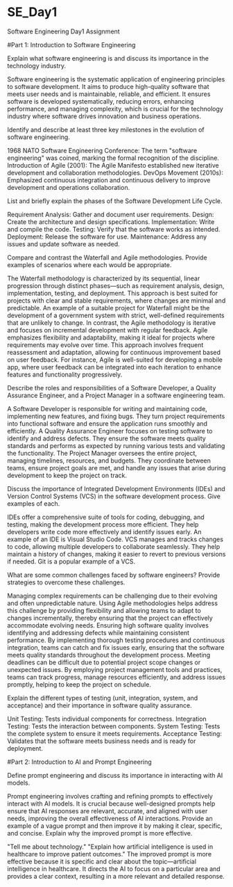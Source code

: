 # SE_Day1
Software Engineering Day1 Assignment

#Part 1: Introduction to Software Engineering

Explain what software engineering is and discuss its importance in the technology industry.

Software engineering is the systematic application of engineering principles to software development. It aims to produce high-quality software that meets user needs and is maintainable, reliable, and efficient.
 It ensures software is developed systematically, reducing errors, enhancing performance, and managing complexity, which is crucial for the technology industry where software drives innovation and business operations.

Identify and describe at least three key milestones in the evolution of software engineering.

1968 NATO Software Engineering Conference: The term "software engineering" was coined, marking the formal recognition of the discipline.
Introduction of Agile (2001): The Agile Manifesto established new iterative development and collaboration methodologies.
DevOps Movement (2010s): Emphasized continuous integration and continuous delivery to improve development and operations collaboration.

List and briefly explain the phases of the Software Development Life Cycle.

Requirement Analysis: Gather and document user requirements.
Design: Create the architecture and design specifications.
Implementation: Write and compile the code.
Testing: Verify that the software works as intended.
Deployment: Release the software for use.
Maintenance: Address any issues and update software as needed.

Compare and contrast the Waterfall and Agile methodologies. Provide examples of scenarios where each would be appropriate.

The Waterfall methodology is characterized by its sequential, linear progression through distinct phases—such as requirement analysis, design, implementation, testing, and deployment. This approach is best suited for projects with clear and stable requirements, where changes are minimal and predictable. An example of a suitable project for Waterfall might be the development of a government system with strict, well-defined requirements that are unlikely to change.
In contrast, the Agile methodology is iterative and focuses on incremental development with regular feedback. Agile emphasizes flexibility and adaptability, making it ideal for projects where requirements may evolve over time. This approach involves frequent reassessment and adaptation, allowing for continuous improvement based on user feedback. For instance, Agile is well-suited for developing a mobile app, where user feedback can be integrated into each iteration to enhance features and functionality progressively.

Describe the roles and responsibilities of a Software Developer, a Quality Assurance Engineer, and a Project Manager in a software engineering team.

A Software Developer is responsible for writing and maintaining code, implementing new features, and fixing bugs. They turn project requirements into functional software and ensure the application runs smoothly and efficiently.
A Quality Assurance Engineer focuses on testing software to identify and address defects. They ensure the software meets quality standards and performs as expected by running various tests and validating the functionality.
The Project Manager oversees the entire project, managing timelines, resources, and budgets. They coordinate between teams, ensure project goals are met, and handle any issues that arise during development to keep the project on track.

Discuss the importance of Integrated Development Environments (IDEs) and Version Control Systems (VCS) in the software development process. Give examples of each.

IDEs offer a comprehensive suite of tools for coding, debugging, and testing, making the development process more efficient. They help developers write code more effectively and identify issues early. An example of an IDE is Visual Studio Code.
VCS manages and tracks changes to code, allowing multiple developers to collaborate seamlessly. They help maintain a history of changes, making it easier to revert to previous versions if needed. Git is a popular example of a VCS.

What are some common challenges faced by software engineers? Provide strategies to overcome these challenges.

Managing complex requirements can be challenging due to their evolving and often unpredictable nature. Using Agile methodologies helps address this challenge by providing flexibility and allowing teams to adapt to changes incrementally, thereby ensuring that the project can effectively accommodate evolving needs.
Ensuring high software quality involves identifying and addressing defects while maintaining consistent performance. By implementing thorough testing procedures and continuous integration, teams can catch and fix issues early, ensuring that the software meets quality standards throughout the development process.
Meeting deadlines can be difficult due to potential project scope changes or unexpected issues. By employing project management tools and practices, teams can track progress, manage resources efficiently, and address issues promptly, helping to keep the project on schedule.

Explain the different types of testing (unit, integration, system, and acceptance) and their importance in software quality assurance.

Unit Testing: Tests individual components for correctness.
Integration Testing: Tests the interaction between components.
System Testing: Tests the complete system to ensure it meets requirements.
Acceptance Testing: Validates that the software meets business needs and is ready for deployment.


#Part 2: Introduction to AI and Prompt Engineering

Define prompt engineering and discuss its importance in interacting with AI models.

Prompt engineering involves crafting and refining prompts to effectively interact with AI models. It is crucial because well-designed prompts help ensure that AI responses are relevant, accurate, and aligned with user needs, improving the overall effectiveness of AI interactions. 
Provide an example of a vague prompt and then improve it by making it clear, specific, and concise. Explain why the improved prompt is more effective.

"Tell me about technology."
"Explain how artificial intelligence is used in healthcare to improve patient outcomes."
The improved prompt is more effective because it is specific and clear about the topic—artificial intelligence in healthcare. It directs the AI to focus on a particular area and provides a clear context, resulting in a more relevant and detailed response.
